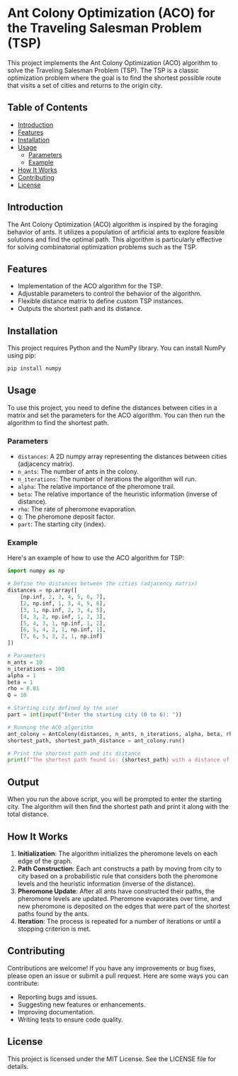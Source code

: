 # Ant Colony Optimization (ACO) for the Traveling Salesman Problem (TSP)


This project implements the Ant Colony Optimization (ACO) algorithm to solve the Traveling Salesman Problem (TSP). The TSP is a classic optimization problem where the goal is to find the shortest possible route that visits a set of cities and returns to the origin city.

## Table of Contents
- [Introduction](#introduction)
- [Features](#features)
- [Installation](#installation)
- [Usage](#usage)
  - [Parameters](#parameters)
  - [Example](#example)
- [How It Works](#how-it-works)
- [Contributing](#contributing)
- [License](#license)

## Introduction

The Ant Colony Optimization (ACO) algorithm is inspired by the foraging behavior of ants. It utilizes a population of artificial ants to explore feasible solutions and find the optimal path. This algorithm is particularly effective for solving combinatorial optimization problems such as the TSP.

## Features

- Implementation of the ACO algorithm for the TSP.
- Adjustable parameters to control the behavior of the algorithm.
- Flexible distance matrix to define custom TSP instances.
- Outputs the shortest path and its distance.

## Installation

This project requires Python and the NumPy library. You can install NumPy using pip:

```bash
pip install numpy
```

## Usage

To use this project, you need to define the distances between cities in a matrix and set the parameters for the ACO algorithm. You can then run the algorithm to find the shortest path.

### Parameters

- `distances`: A 2D numpy array representing the distances between cities (adjacency matrix).
- `n_ants`: The number of ants in the colony.
- `n_iterations`: The number of iterations the algorithm will run.
- `alpha`: The relative importance of the pheromone trail.
- `beta`: The relative importance of the heuristic information (inverse of distance).
- `rho`: The rate of pheromone evaporation.
- `Q`: The pheromone deposit factor.
- `part`: The starting city (index).

### Example

Here's an example of how to use the ACO algorithm for TSP:

```python
import numpy as np

# Define the distances between the cities (adjacency matrix)
distances = np.array([
    [np.inf, 2, 3, 4, 5, 6, 7],
    [2, np.inf, 1, 3, 4, 5, 6],
    [3, 1, np.inf, 2, 3, 4, 5],
    [4, 3, 2, np.inf, 1, 2, 3],
    [5, 4, 3, 1, np.inf, 1, 2],
    [6, 5, 4, 2, 1, np.inf, 1],
    [7, 6, 5, 3, 2, 1, np.inf]
])

# Parameters
n_ants = 10
n_iterations = 100
alpha = 1
beta = 1
rho = 0.01
Q = 10

# Starting city defined by the user
part = int(input("Enter the starting city (0 to 6): "))

# Running the ACO algorithm
ant_colony = AntColony(distances, n_ants, n_iterations, alpha, beta, rho, Q, part)
shortest_path, shortest_path_distance = ant_colony.run()

# Print the shortest path and its distance
print(f"The shortest path found is: {shortest_path} with a distance of {shortest_path_distance}")
```
## Output

When you run the above script, you will be prompted to enter the starting city. The algorithm will then find the shortest path and print it along with the total distance.

## How It Works

1. **Initialization**: The algorithm initializes the pheromone levels on each edge of the graph.
2. **Path Construction**: Each ant constructs a path by moving from city to city based on a probabilistic rule that considers both the pheromone levels and the heuristic information (inverse of the distance).
3. **Pheromone Update**: After all ants have constructed their paths, the pheromone levels are updated. Pheromone evaporates over time, and new pheromone is deposited on the edges that were part of the shortest paths found by the ants.
4. **Iteration**: The process is repeated for a number of iterations or until a stopping criterion is met.

## Contributing

Contributions are welcome! If you have any improvements or bug fixes, please open an issue or submit a pull request. Here are some ways you can contribute:

- Reporting bugs and issues.
- Suggesting new features or enhancements.
- Improving documentation.
- Writing tests to ensure code quality.

## License

This project is licensed under the MIT License. See the LICENSE file for details.
